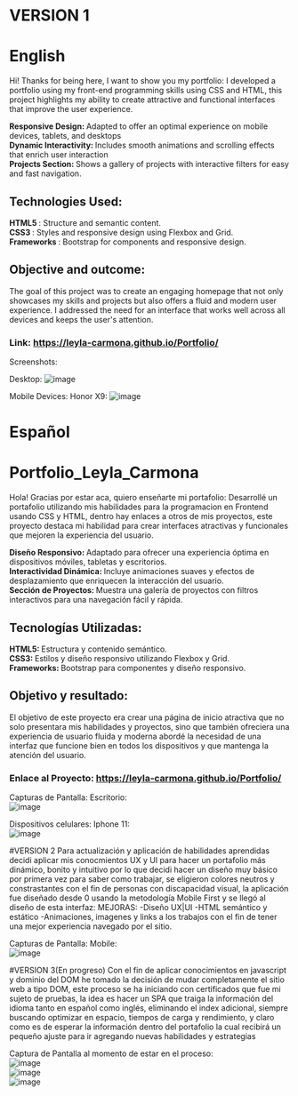# VERSION 1
# English

Hi! Thanks for being here, I want to show you my portfolio:
I developed a portfolio using my front-end programming skills using CSS and HTML, this project highlights my ability to create attractive and functional interfaces that improve the user experience.

<b> Responsive Design: </b> Adapted to offer an optimal experience on mobile devices, tablets, and desktops <br>
<b> Dynamic Interactivity: </b> Includes smooth animations and scrolling effects that enrich user interaction <br>
<b> Projects Section: </b> Shows a gallery of projects with interactive filters for easy and fast navigation. <br>


## Technologies Used:

<b> HTML5 </b> : Structure and semantic content. <br>
<b> CSS3 </b>: Styles and responsive design using Flexbox and Grid.<br>
<b> Frameworks </b> : Bootstrap for components and responsive design.<br>

## Objective and outcome:
The goal of this project was to create an engaging homepage that not only showcases my skills and projects but also offers a fluid and modern user experience. I addressed the need for an interface that works well across all devices and keeps the user's attention.

### Link: https://leyla-carmona.github.io/Portfolio/

Screenshots:

Desktop:
![image](https://github.com/user-attachments/assets/f676beb1-3daf-43ab-b241-702745d3963b)

Mobile Devices:
Honor X9: 
![image](https://github.com/user-attachments/assets/b79c98d6-cd76-4570-b295-392a96161ead)


# Español 

# Portfolio_Leyla_Carmona

Hola! Gracias por estar aca, quiero enseñarte mi portafolio:
Desarrollé un portafolio utilizando mis habilidades para la programacion en Frontend usando CSS y HTML, dentro hay enlaces a otros de mis proyectos, este proyecto destaca mi habilidad para crear interfaces atractivas y funcionales que mejoren la experiencia del usuario.

<b> Diseño Responsivo: </b>  Adaptado para ofrecer una experiencia óptima en dispositivos móviles, tabletas y escritorios. <br>
<b> Interactividad Dinámica: </b>  Incluye animaciones suaves y efectos de desplazamiento que enriquecen la interacción del usuario. <br>
<b> Sección de Proyectos: </b>  Muestra una galería de proyectos con filtros interactivos para una navegación fácil y rápida. <br>

## Tecnologías Utilizadas:
 
<b> HTML5: </b> Estructura y contenido semántico. <br>
<b> CSS3: </b> Estilos y diseño responsivo utilizando Flexbox y Grid.  <br>
<b> Frameworks: </b> Bootstrap para componentes y diseño responsivo. <br>

## Objetivo y resultado:

El objetivo de este proyecto era crear una página de inicio atractiva que no solo presentara mis habilidades y proyectos, sino que también ofreciera una experiencia de usuario fluida y moderna abordé la necesidad de una interfaz que funcione bien en todos los dispositivos y que mantenga la atención del usuario.

### Enlace al Proyecto: https://leyla-carmona.github.io/Portfolio/

Capturas de Pantalla:
Escritorio:
<br> ![image](https://github.com/user-attachments/assets/f676beb1-3daf-43ab-b241-702745d3963b)

Dispositivos celulares:
Iphone 11: 
<br> ![image](https://github.com/user-attachments/assets/8b0b18cc-2cdd-4431-9086-f8df3655c4b4)


#VERSION 2
Para actualización y aplicación de habilidades aprendidas decidi aplicar mis conocmientos UX y UI para hacer un portafolio más dinámico, bonito y intuitivo por lo que decidi hacer un diseño muy básico por primera vez para saber como trabajar, se eligieron colores neutros y constrastantes con el fin de personas con discapacidad visual, la aplicación fue diseñado desde 0 usando la metodología Mobile First y se llegó al diseño de esta interfaz:
MEJORAS:
-Diseño UX|UI
-HTML semántico y estático
-Animaciones, imagenes y links a los trabajos con el fin de tener una mejor experiencia navegado por el sitio.

Capturas de Pantalla:
Mobile:
<br> ![image](https://github.com/user-attachments/assets/1a3e18ae-93e6-4334-ba2d-ad59c4f96f5b)


#VERSION 3(En progreso)
Con el fin de aplicar conocimientos en javascript y dominio del DOM he tomado la decisión de mudar completamente el sitio web a tipo DOM, este proceso se ha iniciando con certificados que fue mi sujeto de pruebas, la idea es hacer un SPA que traiga la información del idioma tanto en español como inglés, eliminando el index adicional, siempre buscando optimizar en espacio, tiempos de carga y rendimiento, y claro como es de esperar la información dentro del portafolio la cual recibirá un pequeño ajuste para ir agregando nuevas habilidades y estrategias

Captura de Pantalla al momento de estar en el proceso:
<br> ![image](https://github.com/user-attachments/assets/932f04f2-e5cf-4843-8639-6b3f71664dd3)
<br> ![image](https://github.com/user-attachments/assets/a0577bdc-2acc-4896-b321-5905b6680f13)
<br> ![image](https://github.com/user-attachments/assets/ee0726e7-8211-48f6-a755-42ef374eae03)


